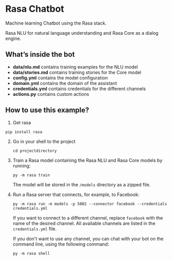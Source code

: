 # Rasa Chatbot

Machine learning Chatbot using the Rasa stack.

Rasa NLU for natural language understanding and Rasa Core as a dialog engine.

## What’s inside the bot

- **data/nlu.md** contains training examples for the NLU model  
- **data/stories.md** contains training stories for the Core model  
- **config.yml** contains the model configuration
- **domain.yml** contains the domain of the assistant  
- **credentials.yml** contains credentials for the different channels
- **actions.py** contains custom actions

## How to use this example?

1. Get rasa
 ```
pip install rasa
```

2. Go in your shell to the project
   ```
   cd projectdirectory
   ```

3. Train a Rasa model containing the Rasa NLU and Rasa Core models by running:
    ```
    py -m rasa train
    ```
    The model will be stored in the `/models` directory as a zipped file.

4. Run a Rasa server that connects, for example, to Facebook:
    ```
    py -m rasa run -m models -p 5002 --connector facebook --credentials credentials.yml
    ```
    If you want to connect to a different channel, replace `facebook` with the name of the
    desired channel.
    All available channels are listed in the `credentials.yml` file.

    If you don't want to use any channel, you can chat with your bot
    on the command line, using the following command:
    ```
    py -m rasa shell
    ```
